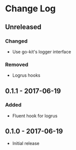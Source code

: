 # Change Log


## Unreleased

### Changed

- Use go-kit's logger interface

### Removed

- Logrus hooks


## 0.1.1 - 2017-06-19

### Added

- Fluent hook for logrus


## 0.1.0 - 2017-06-19

- Initial release
